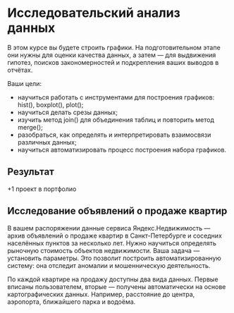 # Исследовательский анализ данных

В этом курсе вы будете строить графики. На подготовительном этапе они нужны для оценки качества данных,
а затем — для выдвижения гипотез, поисков закономерностей и подкрепления ваших выводов в отчётах.

Ваши цели:

- научиться работать с инструментами для построения графиков: hist(), boxplot(), plot();
- научиться делать срезы данных;
- изучить метод join() для объединения таблиц и повторить метод merge();
- разобраться, как определять и интерпретировать взаимосвязи различных данных;
- научиться автоматизировать процесс построения набора графиков.

## Результат

+1 проект в портфолио

## Исследование объявлений о продаже квартир

В вашем распоряжении данные сервиса Яндекс.Недвижимость — архив объявлений о продаже квартир в
Санкт-Петербурге и соседних населённых пунктов за несколько лет. Нужно научиться определять
рыночную стоимость объектов недвижимости. Ваша задача — установить параметры.
Это позволит построить автоматизированную систему: она отследит аномалии и мошенническую деятельность.

По каждой квартире на продажу доступны два вида данных.
Первые вписаны пользователем, вторые — получены автоматически на основе картографических данных.
Например, расстояние до центра, аэропорта, ближайшего парка и водоёма.
